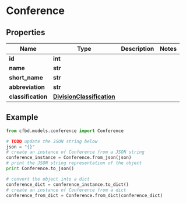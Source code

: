 # Conference


## Properties
Name | Type | Description | Notes
------------ | ------------- | ------------- | -------------
**id** | **int** |  | 
**name** | **str** |  | 
**short_name** | **str** |  | 
**abbreviation** | **str** |  | 
**classification** | [**DivisionClassification**](DivisionClassification.md) |  | 

## Example

```python
from cfbd.models.conference import Conference

# TODO update the JSON string below
json = "{}"
# create an instance of Conference from a JSON string
conference_instance = Conference.from_json(json)
# print the JSON string representation of the object
print Conference.to_json()

# convert the object into a dict
conference_dict = conference_instance.to_dict()
# create an instance of Conference from a dict
conference_from_dict = Conference.from_dict(conference_dict)

